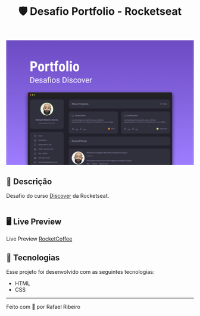 <h1 align="center">
 🛡 Desafio Portfolio - Rocketseat
</h1>

<br>

![Resultado final do projeto](https://github.com/rafaelribeiro-dev/rocketportfolio/blob/main/assets/cover.png)

## 📝 Descrição

Desafio do curso [Discover](https://app.rocketseat.com.br/discover) da Rocketseat. </br></br>

## 🖥 Live Preview

Live Preview [RocketCoffee](https://rafaelribeiro-dev.github.io/rocketportfolio/)

## 🚀 Tecnologias

Esse projeto foi desenvolvido com as seguintes tecnologias:

- HTML
- CSS

---

Feito com 💜 por Rafael Ribeiro
